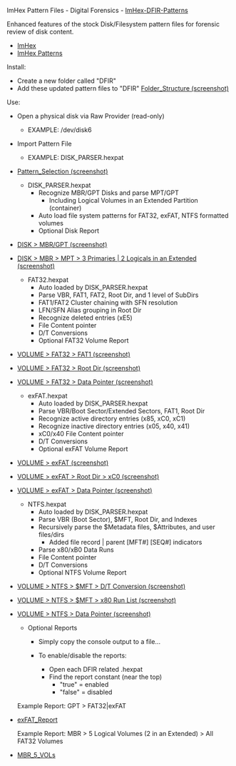 ImHex Pattern Files - Digital Forensics
	- [ImHex-DFIR-Patterns](https://github.com/Xtreme-Liberty/ImHex-DFIR-Patterns)

Enhanced features of the stock Disk/Filesystem pattern files for forensic review of disk content.
  - [ImHex](https://github.com/WerWolv/ImHex)
  - [ImHex Patterns](https://github.com/WerWolv/ImHex-Patterns)

Install:
  - Create a new folder called "DFIR"
  - Add these updated pattern files to "DFIR"
[Folder_Structure (screenshot)](https://github.com/Xtreme-Liberty/ImHex-DFIR-Patterns/blob/main/screenshots/1-Folder_Structure.png)

Use:
  - Open a physical disk via Raw Provider (read-only)
      - EXAMPLE: /dev/disk6
  - Import Pattern File
      - EXAMPLE: DISK_PARSER.hexpat
- [Pattern_Selection (screenshot)](https://github.com/Xtreme-Liberty/ImHex-DFIR-Patterns/blob/main/screenshots/2-DISK_PARSER-Pattern.png)

  - DISK_PARSER.hexpat
      - Recognize MBR/GPT Disks and parse MPT/GPT
        - Including Logical Volumes in an Extended Partition (container) 
      - Auto load file system patterns for FAT32, exFAT, NTFS formatted volumes
      - Optional Disk Report

- [DISK > MBR/GPT (screenshot)](https://github.com/Xtreme-Liberty/ImHex-DFIR-Patterns/blob/main/screenshots/3-DISK-HYBRID.png)
- [DISK > MBR > MPT > 3 Primaries | 2 Logicals in an Extended (screenshot)](https://github.com/Xtreme-Liberty/ImHex-DFIR-Patterns/blob/main/screenshots/3a-DISK-MBR.png)
    
  - FAT32.hexpat
      - Auto loaded by DISK_PARSER.hexpat
      - Parse VBR, FAT1, FAT2, Root Dir, and 1 level of SubDirs
      - FAT1/FAT2 Cluster chaining with SFN resolution
      - LFN/SFN Alias grouping in Root Dir
      - Recognize deleted entries (xE5)
      - File Content pointer
      - D/T Conversions
      - Optional FAT32 Volume Report

- [VOLUME > FAT32 > FAT1 (screenshot)](https://github.com/Xtreme-Liberty/ImHex-DFIR-Patterns/blob/main/screenshots/4-FAT32-1_SMALL_TXT.png)
- [VOLUME > FAT32 > Root Dir (screenshot)](https://github.com/Xtreme-Liberty/ImHex-DFIR-Patterns/blob/main/screenshots/5-FAT32_ROOT_DIR.png)
- [VOLUME > FAT32 > Data Pointer (screenshot)](https://github.com/Xtreme-Liberty/ImHex-DFIR-Patterns/blob/main/screenshots/6-FAT32_SFN_POINTER.png)

  - exFAT.hexpat
      - Auto loaded by DISK_PARSER.hexpat
      - Parse VBR/Boot Sector/Extended Sectors, FAT1, Root Dir
      - Recognize active directory entries (x85, xC0, xC1)
      - Recognize inactive directory entries (x05, x40, x41)
      - xC0/x40 File Content pointer
      - D/T Conversions
      - Optional exFAT Volume Report

- [VOLUME > exFAT (screenshot)](https://github.com/Xtreme-Liberty/ImHex-DFIR-Patterns/blob/main/screenshots/7-exFAT-1.png)
- [VOLUME > exFAT > Root Dir > xC0 (screenshot)](https://github.com/Xtreme-Liberty/ImHex-DFIR-Patterns/blob/main/screenshots/8-exFAT_xC0.png)
- [VOLUME > exFAT > Data Pointer (screenshot)](https://github.com/Xtreme-Liberty/ImHex-DFIR-Patterns/blob/main/screenshots/9-exFAT-Data_Pointer.png)
  
   - NTFS.hexpat
      - Auto loaded by DISK_PARSER.hexpat
      - Parse VBR (Boot Sector), $MFT, Root Dir, and Indexes
      - Recursively parse the $Metadata files, $Attributes, and user files/dirs
          - Added file record | parent [MFT#] [SEQ#] indicators
      - Parse x80/xB0 Data Runs
      - File Content pointer
      - D/T Conversions
      - Optional NTFS Volume Report

- [VOLUME > NTFS > $MFT > D/T Conversion (screenshot)](https://github.com/Xtreme-Liberty/ImHex-DFIR-Patterns/blob/main/screenshots/10-NTFS-DT.png)
- [VOLUME > NTFS > $MFT > x80 Run List (screenshot)](https://github.com/Xtreme-Liberty/ImHex-DFIR-Patterns/blob/main/screenshots/11-NTFS-DATA_RUN.png)
- [VOLUME > NTFS > Data Pointer (screenshot)](https://github.com/Xtreme-Liberty/ImHex-DFIR-Patterns/blob/main/screenshots/12-NTFS-DATA_POINTER.png)

  - Optional Reports
    - Simply copy the console output to a file...

    - To enable/disable the reports:
      - Open each DFIR related .hexpat
      - Find the report constant (near the top)
        - "true" = enabled
        - "false" = disabled

  Example Report: GPT > FAT32|exFAT
- [exFAT_Report](https://github.com/Xtreme-Liberty/ImHex-DFIR-Patterns/blob/main/reports/exFAT_Report.txt)
  
  Example Report: MBR > 5 Logical Volumes (2 in an Extended) > All FAT32 Volumes
- [MBR_5_VOLs](https://github.com/Xtreme-Liberty/ImHex-DFIR-Patterns/blob/main/reports/MBR_5_VOLs.txt)


